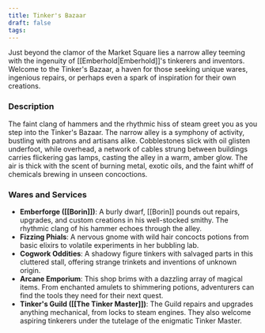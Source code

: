 ```yaml
---
title: Tinker's Bazaar
draft: false
tags:
---
```

Just beyond the clamor of the Market Square lies a narrow alley teeming with the ingenuity of [[Emberhold|Emberhold]]'s tinkerers and inventors. Welcome to the Tinker's Bazaar, a haven for those seeking unique wares, ingenious repairs, or perhaps even a spark of inspiration for their own creations.

### Description
The faint clang of hammers and the rhythmic hiss of steam greet you as you step into the Tinker's Bazaar. The narrow alley is a symphony of activity, bustling with patrons and artisans alike. Cobblestones slick with oil glisten underfoot, while overhead, a network of cables strung between buildings carries flickering gas lamps, casting the alley in a warm, amber glow. The air is thick with the scent of burning metal, exotic oils, and the faint whiff of chemicals brewing in unseen concoctions.

### Wares and Services
- **Emberforge ([[Borin]])**: A burly dwarf, [[Borin]] pounds out repairs, upgrades, and custom creations in his well-stocked smithy. The rhythmic clang of his hammer echoes through the alley.
- **Fizzing Phials**: A nervous gnome with wild hair concocts potions from basic elixirs to volatile experiments in her bubbling lab.
- **Cogwork Oddities**: A shadowy figure tinkers with salvaged parts in this cluttered stall, offering strange trinkets and inventions of unknown origin.
- **Arcane Emporium**: This shop brims with a dazzling array of magical items. From enchanted amulets to shimmering potions, adventurers can find the tools they need for their next quest.
- **Tinker's Guild ([[The Tinker Master]])**: The Guild repairs and upgrades anything mechanical, from locks to steam engines. They also welcome aspiring tinkerers under the tutelage of the enigmatic Tinker Master.